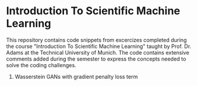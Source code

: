 # Introduction To Scientific Machine Learning

This repository contains code snippets from excercizes completed during the course "Introduction To Scientific Machine Learning" taught by Prof. Dr. Adams at the Technical University of Munich. The code contains extensive comments added during the semester to express the concepts needed to solve the coding challenges. 


1. Wasserstein GANs with gradient penalty loss term
